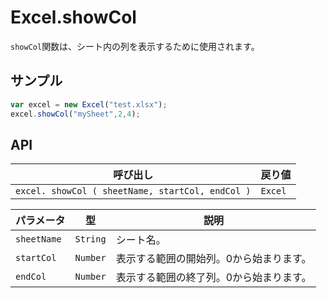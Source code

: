 # Excel.showCol

`showCol`関数は、シート内の列を表示するために使用されます。

## サンプル

```javascript
var excel = new Excel("test.xlsx");
excel.showCol("mySheet",2,4);
```
## API

| 呼び出し | 戻り値 |
|---|---|
| `excel. showCol ( sheetName, startCol, endCol )` | `Excel` |

| パラメータ | 型 | 説明 |
|---|---|---|
| `sheetName` | `String` | シート名。 |
| `startCol` | `Number` | 表示する範囲の開始列。0から始まります。 |
| `endCol` | `Number` | 表示する範囲の終了列。0から始まります。 |